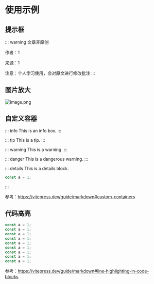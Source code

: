 # 使用示例

## 提示框

::: warning 文章非原创

作者：1

来源：1

注意：个人学习使用，会对原文进行修改批注
:::

## 图片放大

![image.png](https://p6-juejin.byteimg.com/tos-cn-i-k3u1fbpfcp/bdd15392198349649e3d9552bfc863d1~tplv-k3u1fbpfcp-zoom-in-crop-mark:4536:0:0:0.awebp?)

## 自定义容器

::: info
This is an info box.
:::

::: tip
This is a tip.
:::

::: warning
This is a warning.
:::

::: danger
This is a dangerous warning.
:::

::: details
This is a details block.

```js
const a = 1;
```

:::

参考：https://vitepress.dev/guide/markdown#custom-containers

## 代码高亮

```js {2,6-8}
const a = 1;
const a = 1;
const a = 1;
const a = 1;
const a = 1;
const a = 1;
const a = 1;
const a = 1;
const a = 1;
```

参考：https://vitepress.dev/guide/markdown#line-highlighting-in-code-blocks
